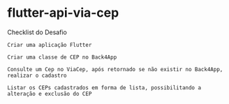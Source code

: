 # flutter-api-via-cep

Checklist do Desafio

    Criar uma aplicação Flutter​

    Criar uma classe de CEP no Back4App​

    Consulte um Cep no ViaCep, após retornado se não existir no Back4App, realizar o cadastro​

    Listar os CEPs cadastrados em forma de lista, possibilitando a alteração e exclusão do CEP​

